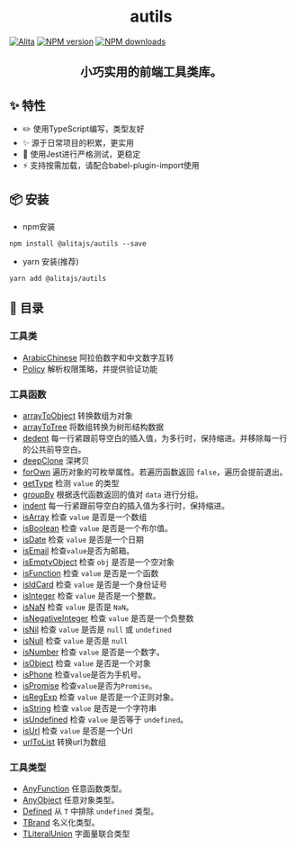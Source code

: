 <h1 align="center">autils</h1>

[![Alita](https://img.shields.io/badge/alitajs-autils-blue.svg)](https://github.com/alitajs/autils)
[![NPM version](https://img.shields.io/npm/v/%40alitajs%2Fautils.svg?style=flat)](https://npmjs.org/package/@alitajs/autils)
[![NPM downloads](http://img.shields.io/npm/dm/%40alitajs%2Fautils.svg?style=flat)](https://npmjs.org/package/@alitajs/autils)

<h2 align="center">小巧实用的前端工具类库。</h2>

## ✨ 特性

* ✏️ 使用TypeScript编写，类型友好
* ✨ 源于日常项目的积累，更实用
* 🐳 使用Jest进行严格测试，更稳定
* ⚡️ 支持按需加载，请配合babel-plugin-import使用

## 📦 安装

* npm安装

```
npm install @alitajs/autils --save
```

* yarn 安装(推荐)

```
yarn add @alitajs/autils
```


## 📝 目录

<!-- 工具类!目录 -->
### 工具类
* [ArabicChinese](https://alitajs.github.io/autils/classes/arabicchinese.html) 阿拉伯数字和中文数字互转
* [Policy](https://alitajs.github.io/autils/classes/policy.html) 解析权限策略，并提供验证功能
<!-- 工具类i目录 -->

<!-- 工具函数!目录 -->
### 工具函数
* [arrayToObject](https://alitajs.github.io/autils/globals.html#arraytoobject) 转换数组为对象
* [arrayToTree](https://alitajs.github.io/autils/globals.html#arraytotree) 将数组转换为树形结构数据
* [dedent](https://alitajs.github.io/autils/globals.html#dedent) 每一行紧跟前导空白的插入值，为多行时，保持缩进。并移除每一行的公共前导空白。
* [deepClone](https://alitajs.github.io/autils/globals.html#deepclone) 深拷贝
* [forOwn](https://alitajs.github.io/autils/globals.html#forown) 遍历对象的可枚举属性。若遍历函数返回 `false`，遍历会提前退出。
* [getType](https://alitajs.github.io/autils/globals.html#gettype) 检测 `value` 的类型
* [groupBy](https://alitajs.github.io/autils/globals.html#groupby) 根据迭代函数返回的值对 `data` 进行分组。
* [indent](https://alitajs.github.io/autils/globals.html#indent) 每一行紧跟前导空白的插入值为多行时，保持缩进。
* [isArray](https://alitajs.github.io/autils/globals.html#isarray) 检查 `value` 是否是一个数组
* [isBoolean](https://alitajs.github.io/autils/globals.html#isboolean) 检查 `value` 是否是一个布尔值。
* [isDate](https://alitajs.github.io/autils/globals.html#isdate) 检查 `value` 是否是一个日期
* [isEmail](https://alitajs.github.io/autils/globals.html#isemail) 检查`value`是否为邮箱。
* [isEmptyObject](https://alitajs.github.io/autils/globals.html#isemptyobject) 检查 `obj` 是否是一个空对象
* [isFunction](https://alitajs.github.io/autils/globals.html#isfunction) 检查 `value` 是否是一个函数
* [isIdCard](https://alitajs.github.io/autils/globals.html#isidcard) 检查 `value` 是否是一个身份证号
* [isInteger](https://alitajs.github.io/autils/globals.html#isinteger) 检查 `value` 是否是一个整数。
* [isNaN](https://alitajs.github.io/autils/globals.html#isnan) 检查 `value` 是否是 `NaN`。
* [isNegativeInteger](https://alitajs.github.io/autils/globals.html#isnegativeinteger) 检查 `value` 是否是一个负整数
* [isNil](https://alitajs.github.io/autils/globals.html#isnil) 检查 `value` 是否是 `null` 或 `undefined`
* [isNull](https://alitajs.github.io/autils/globals.html#isnull) 检查 `value` 是否是 `null`
* [isNumber](https://alitajs.github.io/autils/globals.html#isnumber) 检查 `value` 是否是一个数字。
* [isObject](https://alitajs.github.io/autils/globals.html#isobject) 检查 `value` 是否是一个对象
* [isPhone](https://alitajs.github.io/autils/globals.html#isphone) 检查`value`是否为手机号。
* [isPromise](https://alitajs.github.io/autils/globals.html#ispromise) 检查`value`是否为`Promise`。
* [isRegExp](https://alitajs.github.io/autils/globals.html#isregexp) 检查 `value` 是否是一个正则对象。
* [isString](https://alitajs.github.io/autils/globals.html#isstring) 检查 `value` 是否是一个字符串
* [isUndefined](https://alitajs.github.io/autils/globals.html#isundefined) 检查 `value` 是否等于 `undefined`。
* [isUrl](https://alitajs.github.io/autils/globals.html#isurl) 检查 `value` 是否是一个Url
* [urlToList](https://alitajs.github.io/autils/globals.html#urltolist) 转换url为数组
<!-- 工具函数i目录 -->

<!-- 工具类型!目录 -->
### 工具类型
* [AnyFunction](https://alitajs.github.io/autils/globals.html#anyfunction) 任意函数类型。
* [AnyObject](https://alitajs.github.io/autils/globals.html#anyobject) 任意对象类型。
* [Defined](https://alitajs.github.io/autils/globals.html#defined) 从 `T` 中排除 `undefined` 类型。
* [TBrand](https://alitajs.github.io/autils/globals.html#tbrand) 名义化类型。
* [TLiteralUnion](https://alitajs.github.io/autils/globals.html#tliteralunion) 字面量联合类型
<!-- 工具类型i目录 -->
